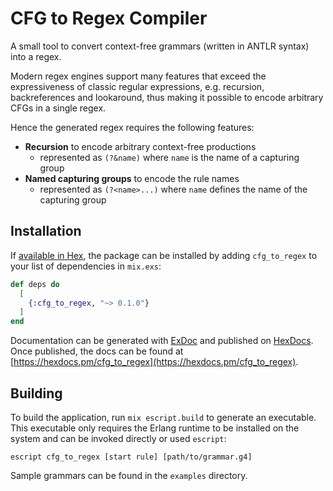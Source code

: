 # CFG to Regex Compiler
A small tool to convert context-free grammars (written in ANTLR syntax) into a regex.

Modern regex engines support many features that exceed the expressiveness of classic regular expressions, e.g. recursion, backreferences and lookaround, thus making it possible to encode arbitrary CFGs in a single regex.

Hence the generated regex requires the following features:

* **Recursion** to encode arbitrary context-free productions
    * represented as `(?&name)` where `name` is the name of a capturing group
* **Named capturing groups** to encode the rule names
    * represented as `(?<name>...)` where `name` defines the name of the capturing group

## Installation
If [available in Hex](https://hex.pm/docs/publish), the package can be installed
by adding `cfg_to_regex` to your list of dependencies in `mix.exs`:

```elixir
def deps do
  [
    {:cfg_to_regex, "~> 0.1.0"}
  ]
end
```

Documentation can be generated with [ExDoc](https://github.com/elixir-lang/ex_doc)
and published on [HexDocs](https://hexdocs.pm). Once published, the docs can
be found at [https://hexdocs.pm/cfg_to_regex](https://hexdocs.pm/cfg_to_regex).

## Building
To build the application, run `mix escript.build` to generate an executable. This executable only requires the Erlang runtime to be installed on the system and can be invoked directly or used `escript`:

`escript cfg_to_regex [start rule] [path/to/grammar.g4]`

Sample grammars can be found in the `examples` directory.
